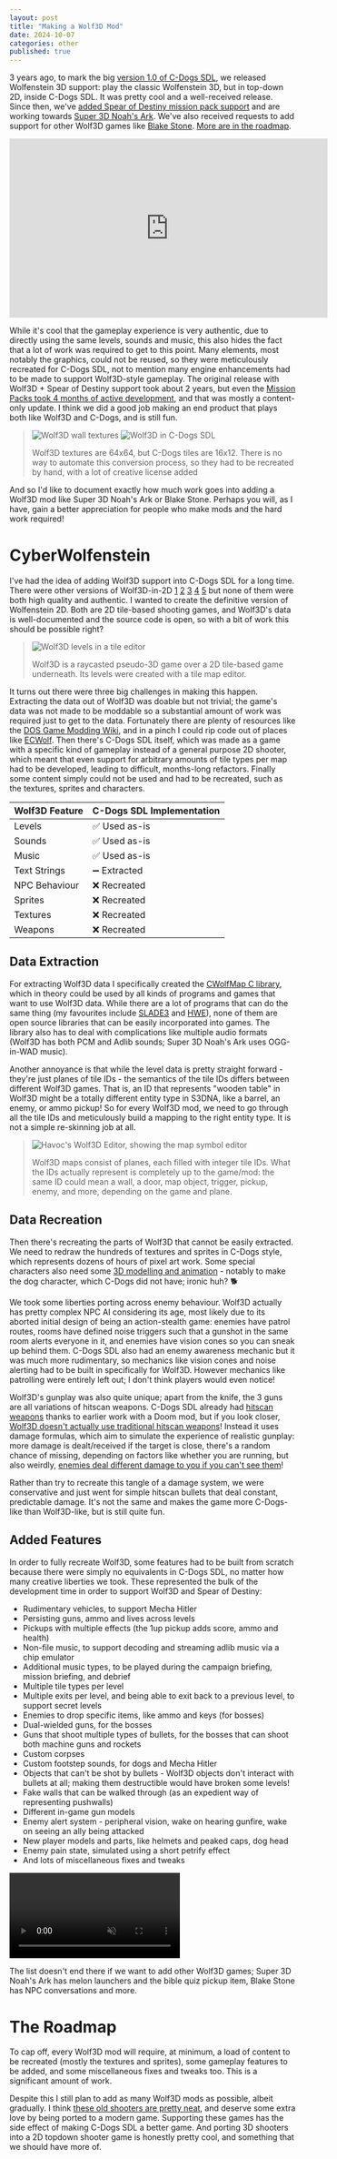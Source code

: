 ```yaml
---
layout: post
title: "Making a Wolf3D Mod"
date: 2024-10-07
categories: other
published: true
---
```


3 years ago, to mark the big [version 1.0 of C-Dogs SDL](https://cxong.github.io/cdogs-sdl/release/2021/08/21/c-dogs-1.0.0.html), we released Wolfenstein 3D support: play the classic Wolfenstein 3D, but in top-down 2D, inside C-Dogs SDL. It was pretty cool and a well-received release. Since then, we've [added Spear of Destiny mission pack support](https://cxong.github.io/cdogs-sdl/release/2021/12/03/c-dogs-1.2.0.html) and are working towards [Super 3D Noah's Ark](https://github.com/cxong/cdogs-sdl/issues/712). We've also received requests to add support for other Wolf3D games like [Blake Stone](https://github.com/cxong/cdogs-sdl/issues/714). [More are in the roadmap](https://cxong.github.io/cdogs-sdl/other/2022/04/16/future-plans.html).

<iframe width="560" height="315" src="https://www.youtube.com/embed/gnZX0IJV4oo" title="YouTube video player" frameborder="0" allow="accelerometer; autoplay; clipboard-write; encrypted-media; gyroscope; picture-in-picture" allowfullscreen></iframe>

While it's cool that the gameplay experience is very authentic, due to directly using the same levels, sounds and music, this also hides the fact that a lot of work was required to get to this point. Many elements, most notably the graphics, could not be reused, so they were meticulously recreated for C-Dogs SDL, not to mention many engine enhancements had to be made to support Wolf3D-style gameplay. The original release with Wolf3D + Spear of Destiny support took about 2 years, but even the [Mission Packs took 4 months of active development](https://cxong.github.io/cdogs-sdl/release/2021/12/03/c-dogs-1.2.0.html), and that was mostly a content-only update. I think we did a good job making an end product that plays both like Wolf3D and C-Dogs, and is still fun.

> ![Wolf3D wall textures](https://beta.wolf3d.net/sites/default/files/styles/128x128_hi_res_sprite_/public/users/Cabo_Fiambre/previews/prev.png?itok=giCEDucP) ![Wolf3D in C-Dogs SDL](https://raw.githubusercontent.com/cxong/cdogs-sdl/gh-pages/_posts/wolf3d_sprites.png)
>
> Wolf3D textures are 64x64, but C-Dogs tiles are 16x12. There is no way to automate this conversion process, so they had to be recreated by hand, with a lot of creative license added

And so I'd like to document exactly how much work goes into adding a Wolf3D mod like Super 3D Noah's Ark or Blake Stone. Perhaps you will, as I have, gain a better appreciation for people who make mods and the hard work required!

# CyberWolfenstein

I've had the idea of adding Wolf3D support into C-Dogs SDL for a long time. There were other versions of Wolf3D-in-2D [1](https://wl6.fandom.com/wiki/Vogelstein_2D) [2](https://gamebanana.com/mods/67588) [3](https://kevinlong.itch.io/wolf2d) [4](https://www.newgrounds.com/art/view/devilsgarage/wolfenstein-2-d) [5](https://pixeljoint.com/pixelart/28499.htm) but none of them were both high quality and authentic. I wanted to create the definitive version of Wolfenstein 2D. Both are 2D tile-based shooting games, and Wolf3D's data is well-documented and the source code is open, so with a bit of work this should be possible right?

> ![Wolf3D levels in a tile editor](https://steamuserimages-a.akamaihd.net/ugc/1839180655231070065/3F4F352553DDED7354F9BF3FF245DFC802D0A9D4/)
>
> Wolf3D is a raycasted pseudo-3D game over a 2D tile-based game underneath. Its levels were created with a tile map editor.

It turns out there were three big challenges in making this happen. Extracting the data out of Wolf3D was doable but not trivial; the game's data was not made to be moddable so a substantial amount of work was required just to get to the data. Fortunately there are plenty of resources like the [DOS Game Modding Wiki](https://moddingwiki.shikadi.net/wiki/Wolfenstein_3-D), and in a pinch I could rip code out of places like [ECWolf](https://maniacsvault.net/ecwolf/). Then there's C-Dogs SDL itself, which was made as a game with a specific kind of gameplay instead of a general purpose 2D shooter, which meant that even support for arbitrary amounts of tile types per map had to be developed, leading to difficult, months-long refactors. Finally some content simply could not be used and had to be recreated, such as the textures, sprites and characters.

| Wolf3D Feature | C-Dogs SDL Implementation |
| -------------- | ------------------------- |
| Levels         | ✅ Used as-is             |
| Sounds         | ✅ Used as-is             |
| Music          | ✅ Used as-is             |
| Text Strings   | ➖ Extracted              |
| NPC Behaviour  | ❌ Recreated              |
| Sprites        | ❌ Recreated              |
| Textures       | ❌ Recreated              |
| Weapons        | ❌ Recreated              |

## Data Extraction

For extracting Wolf3D data I specifically created the [CWolfMap C library](https://github.com/cxong/cwolfmap), which in theory could be used by all kinds of programs and games that want to use Wolf3D data. While there are a lot of programs that can do the same thing (my favourites include [SLADE3](https://slade.mancubus.net) and [HWE](https://hwolf3d.dugtrio17.com/index.php?section=hwe)), none of them are open source libraries that can be easily incorporated into games. The library also has to deal with complications like multiple audio formats (Wolf3D has both PCM and Adlib sounds; Super 3D Noah's Ark uses OGG-in-WAD music).

Another annoyance is that while the level data is pretty straight forward - they're just planes of tile IDs - the semantics of the tile IDs differs between different Wolf3D games. That is, an ID that represents "wooden table" in Wolf3D might be a totally different entity type in S3DNA, like a barrel, an enemy, or ammo pickup! So for every Wolf3D mod, we need to go through all the tile IDs and meticulously build a mapping to the right entity type. It is not a simple re-skinning job at all.

> ![Havoc's Wolf3D Editor, showing the map symbol editor](https://hwolf3d.dugtrio17.com/projects/hwe6.gif)
>
> Wolf3D maps consist of planes, each filled with integer tile IDs. What the IDs actually represent is completely up to the game/mod: the same ID could mean a wall, a door, map object, trigger, pickup, enemy, and more, depending on the game and plane.

## Data Recreation

Then there's recreating the parts of Wolf3D that cannot be easily extracted. We need to redraw the hundreds of textures and sprites in C-Dogs style, which represents dozens of hours of pixel art work. Some special characters also need some [3D modelling and animation](https://cxong.github.io/2017/03/3d-rendered-pixel-sprites) - notably to make the dog character, which C-Dogs did not have; ironic huh? 🐕

We took some liberties porting across enemy behaviour. Wolf3D actually has pretty complex NPC AI considering its age, most likely due to its aborted initial design of being an action-stealth game: enemies have patrol routes, rooms have defined noise triggers such that a gunshot in the same room alerts everyone in it, and enemies have vision cones so you can sneak up behind them. C-Dogs SDL also had an enemy awareness mechanic but it was much more rudimentary, so mechanics like vision cones and noise alerting had to be built in specifically for Wolf3D. However mechanics like patrolling were entirely left out; I don't think players would even notice!

Wolf3D's gunplay was also quite unique; apart from the knife, the 3 guns are all variations of hitscan weapons. C-Dogs SDL already had [hitscan weapons](https://cxong.github.io/cdogs-sdl/release/2017/04/23/c-dogs-0.6.5.html) thanks to earlier work with a Doom mod, but if you look closer, [Wolf3D doesn't actually use traditional hitscan weapons](https://wolfenstein.fandom.com/wiki/Hitscan)! Instead it uses damage formulas, which aim to simulate the experience of realistic gunplay: more damage is dealt/received if the target is close, there's a random chance of missing, depending on factors like whether you are running, but also weirdly, [enemies deal different damage to you if you can't see them](https://wolfenstein.fandom.com/wiki/Damage)!

Rather than try to recreate this tangle of a damage system, we were conservative and just went for simple hitscan bullets that deal constant, predictable damage. It's not the same and makes the game more C-Dogs-like than Wolf3D-like, but is still quite fun.

## Added Features

In order to fully recreate Wolf3D, some features had to be built from scratch because there were simply no equivalents in C-Dogs SDL, no matter how many creative liberties we took. These represented the bulk of the development time in order to support Wolf3D and Spear of Destiny:

- Rudimentary vehicles, to support Mecha Hitler
- Persisting guns, ammo and lives across levels
- Pickups with multiple effects (the 1up pickup adds score, ammo and health)
- Non-file music, to support decoding and streaming adlib music via a chip emulator
- Additional music types, to be played during the campaign briefing, mission briefing, and debrief
- Multiple tile types per level
- Multiple exits per level, and being able to exit back to a previous level, to support secret levels
- Enemies to drop specific items, like ammo and keys (for bosses)
- Dual-wielded guns, for the bosses
- Guns that shoot multiple types of bullets, for the bosses that can shoot both machine guns and rockets
- Custom corpses
- Custom footstep sounds, for dogs and Mecha Hitler
- Objects that can't be shot by bullets - Wolf3D objects don't interact with bullets at all; making them destructible would have broken some levels!
- Fake walls that can be walked through (as an expedient way of representing pushwalls)
- Different in-game gun models
- Enemy alert system - peripheral vision, wake on hearing gunfire, wake on seeing an ally being attacked
- New player models and parts, like helmets and peaked caps, dog head
- Enemy pain state, simulated using a short petrify effect
- And lots of miscellaneous fixes and tweaks

<video muted autoplay loop>
    <source src="https://raw.githubusercontent.com/cxong/cdogs-sdl/gh-pages/_posts/mech.webm" type="video/webm">
</video>

The list doesn't end there if we want to add other Wolf3D games; Super 3D Noah's Ark has melon launchers and the bible quiz pickup item, Blake Stone has NPC conversations and more.

# The Roadmap

To cap off, every Wolf3D mod will require, at minimum, a load of content to be recreated (mostly the textures and sprites), some gameplay features to be added, and some miscellaneous fixes and tweaks too. This is a significant amount of work.

Despite this I still plan to add as many Wolf3D mods as possible, albeit gradually. I think [these old shooters are pretty neat](https://cxong.github.io/2024/03/in-the-shadow-of-doom), and deserve some extra love by being ported to a modern game. Supporting these games has the side effect of making C-Dogs SDL a better game. And porting 3D shooters into a 2D topdown shooter game is honestly pretty cool, and something that we should have more of.

